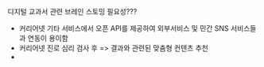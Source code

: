 
디지털 교과서 관련 브레인 스토밍 필요성???

+ 커리어넷 기타 서비스에서 오픈 API를 제공하여 외부서비스 및 민간 SNS 서비스들과 연동이 용이함
+ 커리어넷 진로 심리 검사 후 => 결과와 관련된 맞춤형 컨텐츠 추천
+ 
